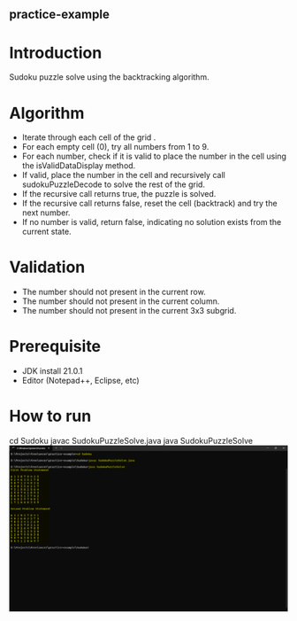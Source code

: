 ## practice-example

# Introduction

Sudoku puzzle solve using the backtracking algorithm.

# Algorithm

- Iterate through each cell of the grid .
- For each empty cell (0), try all numbers from 1 to 9.
- For each number, check if it is valid to place the number in the cell using the isValidDataDisplay method.
- If valid, place the number in the cell and recursively call sudokuPuzzleDecode to solve the rest of the grid.
- If the recursive call returns true, the puzzle is solved.
- If the recursive call returns false, reset the cell (backtrack) and try the next number.
- If no number is valid, return false, indicating no solution exists from the current state.
	
# Validation

- The number should not present in the current row.
- The number should not present in the current column.
- The number should not present in the current 3x3 subgrid.

# Prerequisite

- JDK install 21.0.1
- Editor (Notepad++, Eclipse, etc)

# How to run
cd Sudoku
javac SudokuPuzzleSolve.java
java SudokuPuzzleSolve
![Optional Text](https://github.com/AnanthanBtech/practice-example/blob/main/assets/sudoku-puzzle-solve-console-output.png)